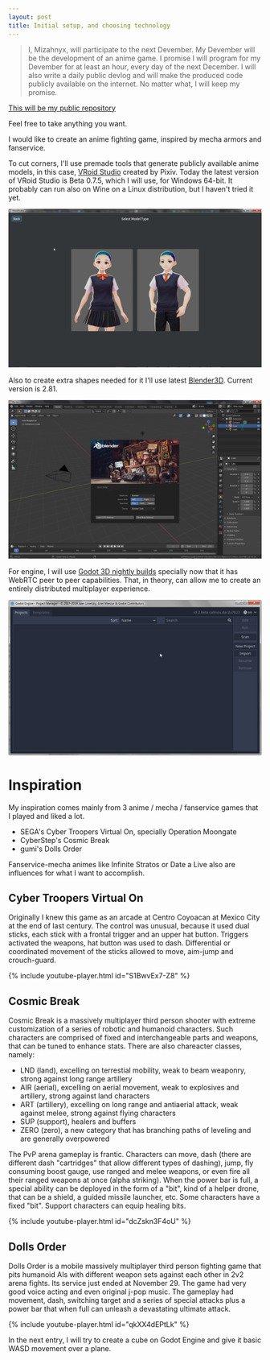 ```yaml
---
layout: post
title: Initial setup, and choosing technology
---
```

> I, Mizahnyx, will participate to the next Devember.
> My Devember will be the development of an anime game.
> I promise I will program for my Devember for at least an hour, every day of the next December. 
> I will also write a daily public devlog and will make the produced code publicly available on the internet. 
> No matter what, I will keep my promise.

[This will be my public repository](https://github.com/mizahnyx/mizahnyx-devember-2019)

Feel free to take anything you want.

I would like to create an anime fighting game, inspired by mecha armors and fanservice.

To cut corners, I'll use premade tools that generate publicly available anime models, in this case, [VRoid Studio](https://vroid.com/en/studio) created by Pixiv. 
Today the latest version of VRoid Studio is Beta 0.7.5, which I will use, for Windows 64-bit.
It probably can run also on Wine on a Linux distribution, but I haven't tried it yet.

![VRoid Studio Beta 0.7.5 screenshot](/assets/img/2019-12-01-vroid-studio.png)

Also to create extra shapes needed for it I'll use latest [Blender3D](https://www.blender.org/). Current version is 2.81.

![Blender 2.81 screenshot](/assets/img/2019-12-01-blender.png)

For engine, I will use [Godot 3D nightly builds](https://hugo.pro/projects/godot-builds/) specially now that it has WebRTC peer to peer capabilities.
That, in theory, can allow me to create an entirely distributed multiplayer experience.

![Godot nightly version screenshot](/assets/img/2019-12-01-godot-nightly.png)

# Inspiration

My inspiration comes mainly from 3 anime / mecha / fanservice games that I played and liked a lot.

- SEGA's Cyber Troopers Virtual On, specially Operation Moongate
- CyberStep's Cosmic Break
- gumi's Dolls Order

Fanservice-mecha animes like Infinite Stratos or Date a Live also are influences for what I want to accomplish.

## Cyber Troopers Virtual On

Originally I knew this game as an arcade at Centro Coyoacan at Mexico City at the end of last century.
The control was unusual, because it used dual sticks, each stick with a frontal trigger and an upper hat button.
Triggers activated the weapons, hat button was used to dash.
Differential or coordinated movement of the sticks allowed to move, aim-jump and crouch-guard.

{% include youtube-player.html id="S1BwvEx7-Z8" %}

## Cosmic Break

Cosmic Break is a massively multiplayer third person shooter with extreme customization of a series of robotic and humanoid characters. 
Such characters are comprised of fixed and interchangeable parts and weapons, that can be tuned to enhance stats.
There are also chareacter classes, namely:

- LND (land), excelling on terrestial mobility, weak to beam weaponry, strong against long range artillery
- AIR (aerial), excelling on aerial movement, weak to explosives and artillery, strong against land characters
- ART (artillery), excelling on long range and antiaerial attack, weak against melee, strong against flying characters
- SUP (support), healers and buffers
- ZERO (zero), a new category that has branching paths of leveling and are generally overpowered

The PvP arena gameplay is frantic. Characters can move, dash (there are different dash "cartridges" that allow different types of dashing), jump, fly consuming boost gauge, use ranged and melee weapons, or even fire all their ranged weapons at once (alpha striking).
When the power bar is full, a special ability can be deployed in the form of a "bit", kind of a helper drone, that can be a shield, a guided missile launcher, etc.
Some characters have a fixed "bit".
Support characters can equip healing bits.

{% include youtube-player.html id="dcZskn3F4oU" %}

## Dolls Order

Dolls Order is a mobile massively multiplayer third person fighting game that pits humanoid AIs with different weapon sets against each other in 2v2 arena fights.
Its service just ended at November 29.
The game had very good voice acting and even original j-pop music.
The gameplay had movement, dash, switching target and a series of special attacks plus a power bar that when full can unleash a devastating ultimate attack.

{% include youtube-player.html id="qkXX4dEPtLk" %}

In the next entry, I will try to create a cube on Godot Engine and give it basic WASD movement over a plane.

